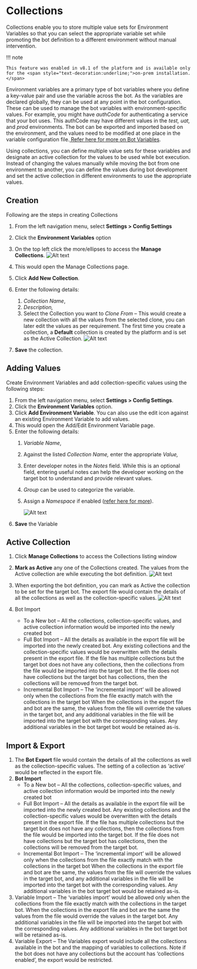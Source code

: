 
# Collections

	

		

			

Collections enable you to store multiple value sets for Environment Variables so that you can select the appropriate variable set while promoting the bot definition to a different environment without manual intervention.

!!! note

    This feature was enabled in v8.1 of the platform and is available only for the <span style="text-decoration:underline;">on-prem installation.</span>

		
Environment variables are a primary type of bot variables where you define a key-value pair and use the variable across the bot. As the variables are declared globally, they can be used at any point in the bot configuration. These can be used to manage the bot variables with environment-specific values. For example, you might have _authCode_ for authenticating a service that your bot uses. This authCode may have different values in the _test, uat,_ and _prod_ environments. The bot can be exported and imported based on the environment, and the values need to be modified at one place in the variable configuration file.[ Refer here for more on Bot Variables](https://developer.kore.ai/docs/bots/bot-settings/bot-management/using-bot-variables/#Environment_Variables).

Using collections, you can define multiple value sets for these variables and designate an active collection for the values to be used while bot execution. Instead of changing the values manually while moving the bot from one environment to another, you can define the values during bot development and set the active collection in different environments to use the appropriate values.

		

	

	

		

			


## Creation

Following are the steps in creating Collections



1. From the left navigation menu, select **Settings > Config Settings**
2. Click the **Environment Variables** option
3. On the top left click the more/ellipses to access the **Manage Collections**.
![Alt text](images/Collections1.png)

4. This would open the Manage Collections page.
5. Click **Add New Collection**.
6. Enter the following details:
    1. _Collection Name_,
    2. _Description,_
    3. Select the Collection you want to _Clone From_ – This would create a new collection with all the values from the selected clone, you can later edit the values as per requirement.
 The first time you create a collection, a **Default** collection is created by the platform and is set as the Active Collection.
 ![Alt text](images/Collections3.png)
7. **Save** the collection.

		

	

	

		

			


## Adding Values

Create Environment Variables and add collection-specific values using the following steps:



1. From the left navigation menu, select **Settings > Config Settings**.
2. Click the **Environment Variables** option.
3. Click **Add Environment Variable**. You can also use the edit icon against an existing Environment Variable to add values.
4. This would open the Add/Edit Environment Variable page.
5. Enter the following details:
    1. _Variable Name_,
    2. Against the listed _Collection Name,_ enter the appropriate _Value,_
    3. Enter developer notes in the _Notes_ field. While this is an optional field, entering useful notes can help the developer working on the target bot to understand and provide relevant values.
    4. _Group_ can be used to categorize the variable.
    5. Assign a _Namespace_ if enabled ([refer here for more](https://developer.kore.ai/docs/bots/bot-settings/bot-management/managing-namespace/)).

        ![Alt text](images/Collections2.png)
6. **Save** the Variable

		

	

	

		

			


## Active Collection



1. Click **Manage Collections** to access the Collections listing window
2. **Mark as Active** any one of the Collections created. The values from the Active collection are while executing the bot definition.
![Alt text](images/Collections5.png)

3. When exporting the bot definition, you can mark as Active the collection to be set for the target bot. The export file would contain the details of all the collections as well as the collection-specific values.
![Alt text](images/Collections4.png)

4. Bot Import
    * To a New bot – All the collections, collection-specific values, and active collection information would be imported into the newly created bot
    * Full Bot Import – All the details as available in the export file will be imported into the newly created bot. Any existing collections and the collection-specific values would be overwritten with the details present in the export file. If the file has multiple collections but the target bot does not have any collections, then the collections from the file would be imported into the target bot.
    If the file does not have collections but the target bot has collections, then the collections will be removed from the target bot.
    * Incremental Bot Import – The ‘incremental import’ will be allowed only when the collections from the file exactly match with the collections in the target bot When the collections in the export file and bot are the same, the values from the file will override the values in the target bot, and any additional variables in the file will be imported into the target bot with the corresponding values. Any additional variables in the bot target bot would be retained as-is.

		

	

	

		

			


## Import & Export



1. The **Bot Export** file would contain the details of all the collections as well as the collection-specific values. The setting of a collection as ‘active’ would be reflected in the export file.
2. **Bot Import**
    * To a New bot – All the collections, collection-specific values, and active collection information would be imported into the newly created bot
    * Full Bot Import – All the details as available in the export file will be imported into the newly created bot. Any existing collections and the collection-specific values would be overwritten with the details present in the export file. If the file has multiple collections but the target bot does not have any collections, then the collections from the file would be imported into the target bot. 
    If the file does not have collections but the target bot has collections, then the collections will be removed from the target bot.
    * Incremental Bot Import – The ‘incremental import’ will be allowed only when the collections from the file exactly match with the collections in the target bot When the collections in the export file and bot are the same, the values from the file will override the values in the target bot, and any additional variables in the file will be imported into the target bot with the corresponding values. Any additional variables in the bot target bot would be retained as-is.
3. Variable Import – The ‘variables import’ would be allowed only when the collections from the file exactly match with the collections in the target bot. When the collections in the export file and bot are the same the values from the file would override the values in the target bot. Any additional variables in the file will be imported into the target bot with the corresponding values. Any additional variables in the bot target bot will be retained as-is.
4. Variable Export – The Variables export would include all the collections available in the bot and the mapping of variables to collections. Note if the bot does not have any collections but the account has ‘collections enabled’, the export would be restricted.

		

